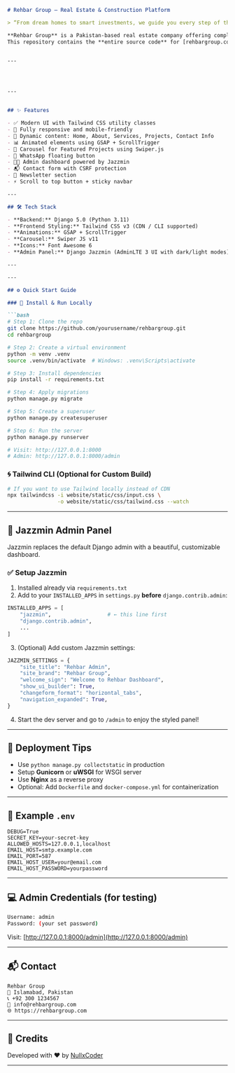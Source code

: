 

```markdown
# Rehbar Group – Real Estate & Construction Platform

> “From dream homes to smart investments, we guide you every step of the way.”

**Rehbar Group** is a Pakistan-based real estate company offering complete solutions in development, marketing, construction, and investment consultancy.  
This repository contains the **entire source code** for [rehbargroup.com](https://rehbargroup.com) — a fully responsive, animated, and admin-manageable website built using **Django 5**, **Tailwind CSS**, **Jazzmin**, and **Swiper JS**.


---




---


## ✨ Features

- ✅ Modern UI with Tailwind CSS utility classes
- 📱 Fully responsive and mobile-friendly
- 🎯 Dynamic content: Home, About, Services, Projects, Contact Info
- 📊 Animated elements using GSAP + ScrollTrigger
- 🧭 Carousel for Featured Projects using Swiper.js
- 💬 WhatsApp floating button
- 🧑‍💼 Admin dashboard powered by Jazzmin
- 📬 Contact form with CSRF protection
- 🧩 Newsletter section
- ⚡ Scroll to top button + sticky navbar

---

## 🛠️ Tech Stack

- **Backend:** Django 5.0 (Python 3.11)
- **Frontend Styling:** Tailwind CSS v3 (CDN / CLI supported)
- **Animations:** GSAP + ScrollTrigger
- **Carousel:** Swiper JS v11
- **Icons:** Font Awesome 6
- **Admin Panel:** Django Jazzmin (AdminLTE 3 UI with dark/light modes)

---

---

## ⚙️ Quick Start Guide

### 🚀 Install & Run Locally

```bash
# Step 1: Clone the repo
git clone https://github.com/yourusername/rehbargroup.git
cd rehbargroup

# Step 2: Create a virtual environment
python -m venv .venv
source .venv/bin/activate  # Windows: .venv\Scripts\activate

# Step 3: Install dependencies
pip install -r requirements.txt

# Step 4: Apply migrations
python manage.py migrate

# Step 5: Create a superuser
python manage.py createsuperuser

# Step 6: Run the server
python manage.py runserver

# Visit: http://127.0.0.1:8000
# Admin: http://127.0.0.1:8000/admin
````

### 🌀 Tailwind CLI (Optional for Custom Build)

```bash
# If you want to use Tailwind locally instead of CDN
npx tailwindcss -i website/static/css/input.css \
                -o website/static/css/tailwind.css --watch
```

---

## 🎨 Jazzmin Admin Panel

Jazzmin replaces the default Django admin with a beautiful, customizable dashboard.

### ✅ Setup Jazzmin

1. Installed already via `requirements.txt`
2. Add to your `INSTALLED_APPS` in `settings.py` **before** `django.contrib.admin`:

```python
INSTALLED_APPS = [
    "jazzmin",                  # ← this line first
    "django.contrib.admin",
    ...
]
```

3. (Optional) Add custom Jazzmin settings:

```python
JAZZMIN_SETTINGS = {
    "site_title": "Rehbar Admin",
    "site_brand": "Rehbar Group",
    "welcome_sign": "Welcome to Rehbar Dashboard",
    "show_ui_builder": True,
    "changeform_format": "horizontal_tabs",
    "navigation_expanded": True,
}
```

4. Start the dev server and go to `/admin` to enjoy the styled panel!

---

## 🧪 Deployment Tips

* Use `python manage.py collectstatic` in production
* Setup **Gunicorn** or **uWSGI** for WSGI server
* Use **Nginx** as a reverse proxy
* Optional: Add `Dockerfile` and `docker-compose.yml` for containerization

---

## 🧾 Example `.env`

```env
DEBUG=True
SECRET_KEY=your-secret-key
ALLOWED_HOSTS=127.0.0.1,localhost
EMAIL_HOST=smtp.example.com
EMAIL_PORT=587
EMAIL_HOST_USER=your@email.com
EMAIL_HOST_PASSWORD=yourpassword
```

---

## 💻 Admin Credentials (for testing)

```bash
Username: admin
Password: (your set password)
```

Visit: [http://127.0.0.1:8000/admin](http://127.0.0.1:8000/admin)

---

## 📬 Contact

```
Rehbar Group
📍 Islamabad, Pakistan
📞 +92 300 1234567
📧 info@rehbargroup.com
🌐 https://rehbargroup.com
```



---

## 🙌 Credits

Developed with ❤️ by  [NullxCoder](https://linktr.ee/nullxco)

---

